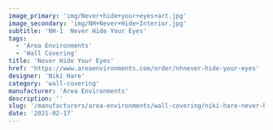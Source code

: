 ```yaml
---
image_primary: 'img/Never+hide+your+eyes+art.jpg'
image_secondary: 'img/NH+Never+Hide+Interior.jpg'
subtitle: 'NH-1  Never Hide Your Eyes'
tags:
  - 'Area Environments'
  - 'Wall Covering'
title: 'Never Hide Your Eyes'
href: 'https://www.areaenvironments.com/order/nhnever-hide-your-eyes'
designer: 'Niki Hare'
category: 'wall-covering'
manufacturer: 'Area Environments'
description: ''
slug: '/manufacturers/area-environments/wall-covering/niki-hare-never-hide-your-eyes'
date: '2021-02-17'
---
```

